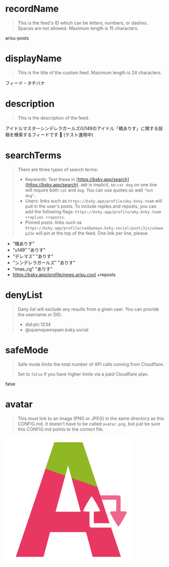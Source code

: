 
# recordName

> This is the feed's ID which can be letters, numbers, or dashes. Spaces are not allowed. Maximum length is 15 characters.

arisu-posts

# displayName

> This is the title of the custom feed. Maximum length is 24 characters.

フィード・タチバナ

# description

> This is the description of the feed.

アイドルマスターシンデレラガールズ/U149のアイドル「橘ありす」に関する投稿を検索するフィードです 🍓
(テスト運用中)

# searchTerms

> There are three types of search terms:
>
> - Keywords: Test these in [https://bsky.app/search](https://bsky.app/search). `AND` is implicit, so `cat dog` on one line will require both `cat` and `dog`. You can use quotes as well `"hot dog"`.
> - Users: links such as `https://bsky.app/profile/why.bsky.team` will pull in the user's posts. To include replies and reposts, you can add the following flags: `https://bsky.app/profile/why.bsky.team +replies +reposts`.
> - Pinned posts: links such as `https://bsky.app/profile/saddymayo.bsky.social/post/3jxju2wwap22e` will pin at the top of the feed. One link per line, please.

- "橘ありす"
- "u149" "ありす"
- "デレマス" "ありす"
- "シンデレラガールズ" "ありす"
- "imas_cg" "ありす"
- https://bsky.app/profile/news.arisu.cool +reposts

# denyList

> Deny list will exclude any results from a given user. You can provide the username or DID.
>
> - did:plc:1234
> - @spamspamspam.bsky.social

# safeMode

> Safe mode limits the total number of API calls coming from Cloudflare.
>
> Set to `false` if you have higher limits via a paid Cloudflare plan.

false

# avatar

> This must link to an image (PNG or JPEG) in the same directory as this CONFIG.md. It doesn't have to be called `avatar.png`, but just be sure this CONFIG.md points to the correct file.

![](avatar.png)
